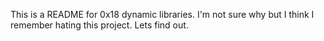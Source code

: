 This is a README for 0x18 dynamic libraries. I'm not sure why but I think I remember hating this project. Lets find out. 
